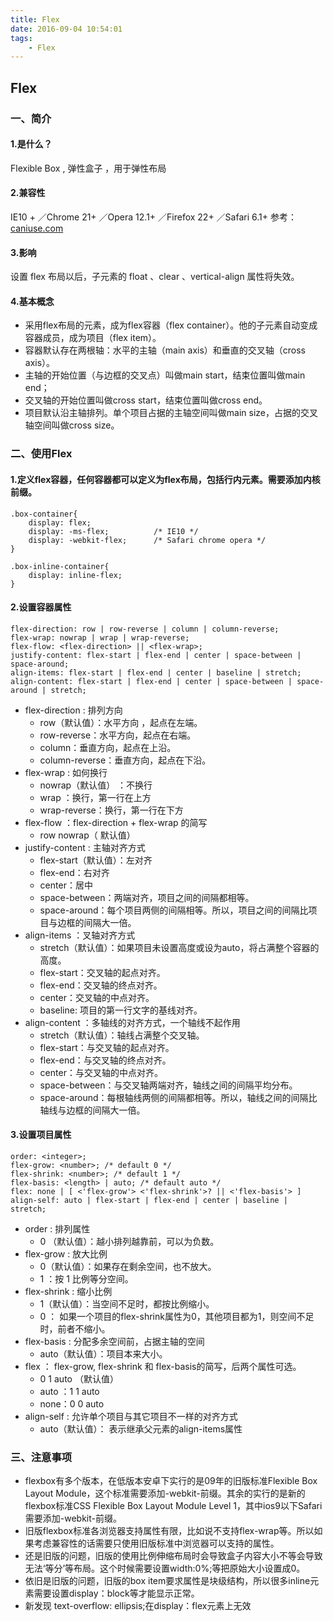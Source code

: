 ```yaml
---
title: Flex
date: 2016-09-04 10:54:01
tags:
    - Flex
---
```


## Flex

### 一、简介

#### 1.是什么？
Flexible Box , 弹性盒子 ，用于弹性布局

#### 2.兼容性
IE10 + ／Chrome 21+ ／Opera 12.1+ ／Firefox 22+ ／Safari 6.1+
参考：[caniuse.com](http://caniuse.com/#search=flex)

#### 3.影响
设置 flex 布局以后，子元素的 float 、clear 、vertical-align 属性将失效。
<!-- more -->

#### 4.基本概念
- 采用flex布局的元素，成为flex容器（flex container）。他的子元素自动变成容器成员，成为项目（flex item）。
- 容器默认存在两根轴：水平的主轴（main axis）和垂直的交叉轴（cross axis）。
- 主轴的开始位置（与边框的交叉点）叫做main start，结束位置叫做main end；
- 交叉轴的开始位置叫做cross start，结束位置叫做cross end。
- 项目默认沿主轴排列。单个项目占据的主轴空间叫做main size，占据的交叉轴空间叫做cross size。

### 二、使用Flex

#### 1.定义flex容器，任何容器都可以定义为flex布局，包括行内元素。需要添加内核前缀。
```
.box-container{
    display: flex;
    display: -ms-flex;          /* IE10 */
    display: -webkit-flex;      /* Safari chrome opera */
}

.box-inline-container{
    display: inline-flex;
}
```

#### 2.设置容器属性
```
flex-direction: row | row-reverse | column | column-reverse;
flex-wrap: nowrap | wrap | wrap-reverse;
flex-flow: <flex-direction> || <flex-wrap>;
justify-content: flex-start | flex-end | center | space-between | space-around;
align-items: flex-start | flex-end | center | baseline | stretch;
align-content: flex-start | flex-end | center | space-between | space-around | stretch;
```

- flex-direction    :  排列方向
    - row（默认值）：水平方向 ，起点在左端。
    - row-reverse：水平方向，起点在右端。
    - column：垂直方向，起点在上沿。
    - column-reverse：垂直方向，起点在下沿。
- flex-wrap    :    如何换行
    - nowrap（默认值） ：不换行
    - wrap ：换行，第一行在上方
    - wrap-reverse：换行，第一行在下方
- flex-flow ：flex-direction + flex-wrap 的简写
    - row nowrap（ 默认值）
- justify-content  : 主轴对齐方式
    - flex-start（默认值）：左对齐
    - flex-end：右对齐
    - center：居中
    - space-between：两端对齐，项目之间的间隔都相等。
    - space-around：每个项目两侧的间隔相等。所以，项目之间的间隔比项目与边框的间隔大一倍。
- align-items  ：叉轴对齐方式
    - stretch（默认值）：如果项目未设置高度或设为auto，将占满整个容器的高度。
    - flex-start：交叉轴的起点对齐。
    - flex-end：交叉轴的终点对齐。
    - center：交叉轴的中点对齐。
    - baseline: 项目的第一行文字的基线对齐。
- align-content ：多轴线的对齐方式，一个轴线不起作用
    - stretch（默认值）：轴线占满整个交叉轴。
    - flex-start：与交叉轴的起点对齐。
    - flex-end：与交叉轴的终点对齐。
    - center：与交叉轴的中点对齐。
    - space-between：与交叉轴两端对齐，轴线之间的间隔平均分布。
    - space-around：每根轴线两侧的间隔都相等。所以，轴线之间的间隔比轴线与边框的间隔大一倍。

#### 3.设置项目属性
```
order: <integer>;
flex-grow: <number>; /* default 0 */
flex-shrink: <number>; /* default 1 */
flex-basis: <length> | auto; /* default auto */
flex: none | [ <'flex-grow'> <'flex-shrink'>? || <'flex-basis'> ]
align-self: auto | flex-start | flex-end | center | baseline | stretch;
```
- order  :  排列属性
    - 0 （默认值）：越小排列越靠前，可以为负数。
- flex-grow  :  放大比例
    - 0（默认值）：如果存在剩余空间，也不放大。
    - 1 ：按 1 比例等分空间。
- flex-shrink  :  缩小比例
    - 1（默认值）：当空间不足时，都按比例缩小。
    - 0    ：  如果一个项目的flex-shrink属性为0，其他项目都为1，则空间不足时，前者不缩小。
- flex-basis  :  分配多余空间前，占据主轴的空间
    - auto（默认值）：项目本来大小。
- flex  ： flex-grow, flex-shrink 和 flex-basis的简写，后两个属性可选。
    - 0 1 auto （默认值）
    - auto ：1 1 auto
    - none：0 0 auto
- align-self  :  允许单个项目与其它项目不一样的对齐方式
    - auto（默认值）： 表示继承父元素的align-items属性

### 三、注意事项

- flexbox有多个版本，在低版本安卓下实行的是09年的旧版标准Flexible Box Layout Module，这个标准需要添加-webkit-前缀。其余的实行的是新的flexbox标准CSS Flexible Box Layout Module Level 1，其中ios9以下Safari需要添加-webkit-前缀。
- 旧版flexbox标准各浏览器支持属性有限，比如说不支持flex-wrap等。所以如果考虑兼容性的话需要只使用旧版标准中浏览器可以支持的属性。
- 还是旧版的问题，旧版的使用比例伸缩布局时会导致盒子内容大小不等会导致无法‘等分’等布局。这个时候需要设置width:0%;等把原始大小设置成0。
- 依旧是旧版的问题，旧版的box item要求属性是块级结构，所以很多inline元素需要设置display：block等才能显示正常。
- 新发现 text-overflow: ellipsis;在display：flex元素上无效